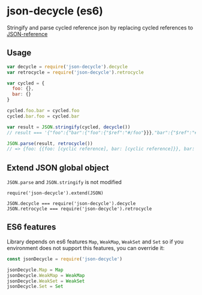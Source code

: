 json-decycle (es6)
============

Stringify and parse cycled reference json by replacing cycled references to [JSON-reference](https://json-spec.readthedocs.io/reference.html)

Usage
-----

```javascript
var decycle = require('json-decycle').decycle
var retrocycle = require('json-decycle').retrocycle

var cycled = {
  foo: {},
  bar: {}
}

cycled.foo.bar = cycled.foo
cycled.bar.foo = cycled.bar

var result = JSON.stringify(cycled, decycle())
// result === '{"foo":{"bar":{"foo":{"$ref":"#/foo"}}},"bar":{"$ref":"#/foo/bar"}}'

JSON.parse(result, retrocycle())
// => {foo: {{foo: [cyclic reference], bar: [cyclic reference]}}, bar: {{foo: [cyclic reference], bar: [cyclic reference]}}}

```

Extend JSON global object
-------------------------

`JSON.parse` and `JSON.stringify` is not modified

```
require('json-decycle').extend(JSON)

JSON.decycle === require('json-decycle').decycle
JSON.retrocycle === require('json-decycle').retrocycle

```

ES6 features
------------

Library depends on es6 features `Map`, `WeakMap`, `WeakSet` and `Set` so if you environment does not support this features, you can override it:

```javascript
const jsonDecycle = require('json-decycle')

jsonDecycle.Map = Map
jsonDecycle.WeakMap = WeakMap
jsonDecycle.WeakSet = WeakSet
jsonDecycle.Set = Set
```

